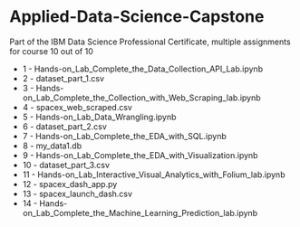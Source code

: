 # Applied-Data-Science-Capstone
Part of the IBM Data Science Professional Certificate, multiple assignments for course 10 out of 10

* 1 - Hands-on_Lab_Complete_the_Data_Collection_API_Lab.ipynb
* 2 - dataset_part_1.csv
* 3 - Hands-on_Lab_Complete_the_Collection_with_Web_Scraping_lab.ipynb
* 4 - spacex_web_scraped.csv
* 5 - Hands-on_Lab_Data_Wrangling.ipynb
* 6 - dataset_part_2.csv
* 7 - Hands-on_Lab_Complete_the_EDA_with_SQL.ipynb
* 8 - my_data1.db 
* 9 - Hands-on_Lab_Complete_the_EDA_with_Visualization.ipynb
* 10 - dataset_part_3.csv
* 11 - Hands-on_Lab_Interactive_Visual_Analytics_with_Folium_lab.ipynb
* 12 - spacex_dash_app.py
* 13 - spacex_launch_dash.csv
* 14 - Hands-on_Lab_Complete_the_Machine_Learning_Prediction_lab.ipynb
  
